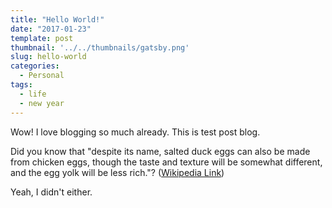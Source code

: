 ```yaml
---
title: "Hello World!"
date: "2017-01-23"
template: post
thumbnail: '../../thumbnails/gatsby.png'
slug: hello-world
categories:
  - Personal
tags:
  - life
  - new year
---
```


Wow! I love blogging so much already. This is test post blog.

Did you know that "despite its name, salted duck eggs can also be made from
chicken eggs, though the taste and texture will be somewhat different, and the
egg yolk will be less rich."?
([Wikipedia Link](https://en.wikipedia.org/wiki/Salted_duck_egg))

Yeah, I didn't either.
